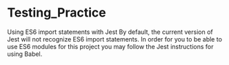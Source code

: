 # Testing_Practice
Using ES6 import statements with Jest By default, the current version of Jest will not recognize ES6 import statements. In order for you to be able to use ES6 modules for this project you may follow the Jest instructions for using Babel. 
